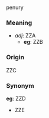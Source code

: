 penury
### Meaning
+ _adj_: ZZA
    + __eg__: ZZB

### Origin

ZZC

### Synonym

__eg__: ZZD

+ ZZE


